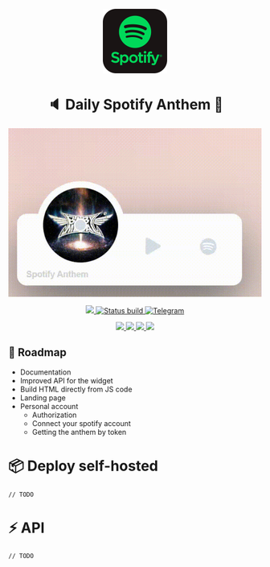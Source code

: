 <!-- Logo -->
<p align="center">
  <a href="#">
    <img height="128" width="128" src="https://raw.githubusercontent.com/0xF6/spotify-anthem/master/.github/spotify.png">
  </a>
</p>

<!-- Name -->
<h1 align="center">
  🔈 Daily Spotify Anthem 💫
</h1>
<p align="center">
  <a href="#">
    <img src="https://raw.githubusercontent.com/0xF6/spotify-anthem/master/.github/ZSL8jBG4el.gif" />
  </a>
</p>

<p align="center">
  <a href="#">
    <img alr="MIT License" src="http://img.shields.io/:license-MIT-blue.svg">
    <img alt="Status build" src="https://github.com/0xF6/spotify-anthem/workflows/Build%20and%20Deploy%20to%20GKE/badge.svg?branch=master">
  </a>
  <a href="https://t.me/ivysola">
    <img alt="Telegram" src="https://img.shields.io/badge/Ask%20Me-Anything-1f425f.svg">
  </a>
</p>
<p align="center">
  <a href="#">
    <img src="https://forthebadge.com/images/badges/made-with-c-sharp.svg">
    <img src="https://forthebadge.com/images/badges/designed-in-ms-paint.svg">
    <img src="https://forthebadge.com/images/badges/ages-18.svg">
    <img src="https://forthebadge.com/images/badges/powered-by-water.svg">
  </a>
</p>

## 🧬 Roadmap

- Documentation
- Improved API for the widget
- Build HTML directly from JS code
- Landing page
- Personal account
    - Authorization
    - Connect your spotify account
    - Getting the anthem by token


# 📦 Deploy self-hosted   
`// TODO` 

# ⚡️ API    
`// TODO` 
